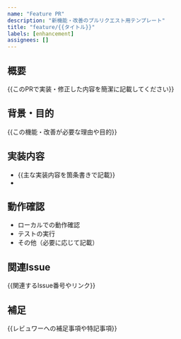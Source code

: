 ```yaml
---
name: "Feature PR"
description: "新機能・改善のプルリクエスト用テンプレート"
title: "feature/{{タイトル}}"
labels: [enhancement]
assignees: []
---
```


## 概要
{{このPRで実装・修正した内容を簡潔に記載してください}}

## 背景・目的
{{この機能・改善が必要な理由や目的}}

## 実装内容
- {{主な実装内容を箇条書きで記載}}
-

## 動作確認
- ローカルでの動作確認
- テストの実行
- その他（必要に応じて記載）

## 関連Issue
{{関連するIssue番号やリンク}}

## 補足
{{レビュワーへの補足事項や特記事項}} 